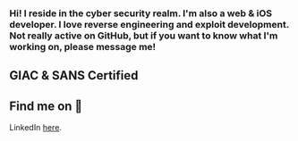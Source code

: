 ### Hi! I reside in the cyber security realm. I'm also a web & iOS developer. I love reverse engineering and exploit development. Not really active on GitHub, but if you want to know what I'm working on, please message me!

## GIAC & SANS Certified

## Find me on 👀
LinkedIn [here](https://www.linkedin.com/in/bryan-weito/).

<!--
**bryanweielio/bryanweielio** is a ✨ _special_ ✨ repository because its `README.md` (this file) appears on your GitHub profile.


